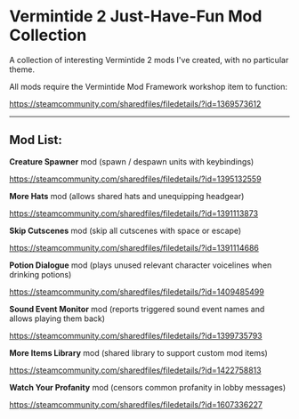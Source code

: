 # Vermintide 2 Just-Have-Fun Mod Collection
A collection of interesting Vermintide 2 mods I've created, with no particular theme. 

All mods require the Vermintide Mod Framework workshop item to function:

https://steamcommunity.com/sharedfiles/filedetails/?id=1369573612

----------------------------------------------------------------
Mod List:
----------------------------------------------------------------

**Creature Spawner** mod (spawn / despawn units with keybindings)

https://steamcommunity.com/sharedfiles/filedetails/?id=1395132559

**More Hats** mod (allows shared hats and unequipping headgear)

https://steamcommunity.com/sharedfiles/filedetails/?id=1391113873

**Skip Cutscenes** mod (skip all cutscenes with space or escape)

https://steamcommunity.com/sharedfiles/filedetails/?id=1391114686

**Potion Dialogue** mod (plays unused relevant character voicelines when drinking potions)

https://steamcommunity.com/sharedfiles/filedetails/?id=1409485499

**Sound Event Monitor** mod (reports triggered sound event names and allows playing them back)

https://steamcommunity.com/sharedfiles/filedetails/?id=1399735793

**More Items Library** mod (shared library to support custom mod items)

https://steamcommunity.com/sharedfiles/filedetails/?id=1422758813

**Watch Your Profanity** mod (censors common profanity in lobby messages)

https://steamcommunity.com/sharedfiles/filedetails/?id=1607336227